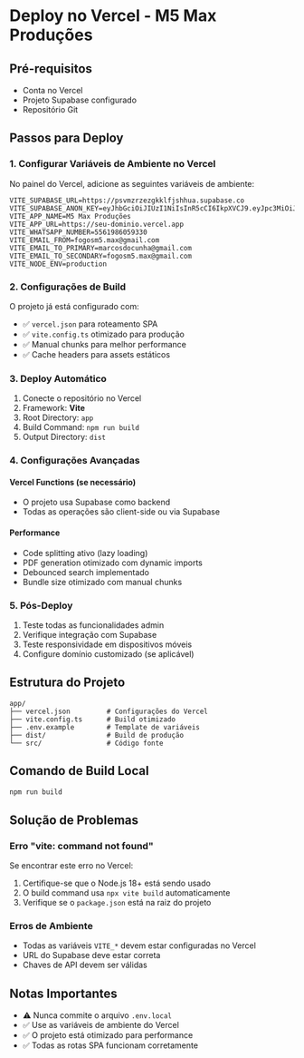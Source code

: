 # Deploy no Vercel - M5 Max Produções

## Pré-requisitos
- Conta no Vercel
- Projeto Supabase configurado
- Repositório Git

## Passos para Deploy

### 1. Configurar Variáveis de Ambiente no Vercel

No painel do Vercel, adicione as seguintes variáveis de ambiente:

```
VITE_SUPABASE_URL=https://psvmzrzezgkklfjshhua.supabase.co
VITE_SUPABASE_ANON_KEY=eyJhbGciOiJIUzI1NiIsInR5cCI6IkpXVCJ9.eyJpc3MiOiJzdXBhYmFzZSIsInJlZiI6InBzdm16cnplemdra2xmanNoaHVhIiwicm9sZSI6ImFub24iLCJpYXQiOjE3NTM4MTIzMTAsImV4cCI6MjA2OTM4ODMxMH0.s0ngJl3nesmkfte9s2a0wSx5ouMp1uqydcChxRmJ1JQ
VITE_APP_NAME=M5 Max Produções
VITE_APP_URL=https://seu-dominio.vercel.app
VITE_WHATSAPP_NUMBER=5561986059330
VITE_EMAIL_FROM=fogosm5.max@gmail.com
VITE_EMAIL_TO_PRIMARY=marcosdocunha@gmail.com
VITE_EMAIL_TO_SECONDARY=fogosm5.max@gmail.com
VITE_NODE_ENV=production
```

### 2. Configurações de Build

O projeto já está configurado com:
- ✅ `vercel.json` para roteamento SPA
- ✅ `vite.config.ts` otimizado para produção
- ✅ Manual chunks para melhor performance
- ✅ Cache headers para assets estáticos

### 3. Deploy Automático

1. Conecte o repositório no Vercel
2. Framework: **Vite**
3. Root Directory: `app`
4. Build Command: `npm run build`
5. Output Directory: `dist`

### 4. Configurações Avançadas

#### Vercel Functions (se necessário)
- O projeto usa Supabase como backend
- Todas as operações são client-side ou via Supabase

#### Performance
- Code splitting ativo (lazy loading)
- PDF generation otimizado com dynamic imports
- Debounced search implementado
- Bundle size otimizado com manual chunks

### 5. Pós-Deploy

1. Teste todas as funcionalidades admin
2. Verifique integração com Supabase
3. Teste responsividade em dispositivos móveis
4. Configure domínio customizado (se aplicável)

## Estrutura do Projeto

```
app/
├── vercel.json         # Configurações do Vercel
├── vite.config.ts      # Build otimizado
├── .env.example        # Template de variáveis
├── dist/               # Build de produção
└── src/                # Código fonte
```

## Comando de Build Local

```bash
npm run build
```

## Solução de Problemas

### Erro "vite: command not found"
Se encontrar este erro no Vercel:
1. Certifique-se que o Node.js 18+ está sendo usado
2. O build command usa `npx vite build` automaticamente
3. Verifique se o `package.json` está na raiz do projeto

### Erros de Ambiente
- Todas as variáveis `VITE_*` devem estar configuradas no Vercel
- URL do Supabase deve estar correta
- Chaves de API devem ser válidas

## Notas Importantes

- ⚠️ Nunca commite o arquivo `.env.local`
- ✅ Use as variáveis de ambiente do Vercel
- ✅ O projeto está otimizado para performance
- ✅ Todas as rotas SPA funcionam corretamente